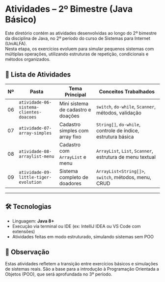 # Atividades – 2º Bimestre (Java Básico)

Este diretório contém as atividades desenvolvidas ao longo do 2º bimestre da disciplina de Java, no 2º período do curso de Sistemas para Internet (UniALFA).  
Nesta etapa, os exercícios evoluem para simular pequenos sistemas com múltiplas operações, utilizando estruturas de repetição, condicionais e métodos organizados.

## 📘 Lista de Atividades

| Nº  | Pasta                                  | Tema Principal                        | Conceitos Trabalhados                                       |
|-----|----------------------------------------|----------------------------------------|-------------------------------------------------------------|
| 06  | `atividade-06-sistema-clientes-doacoes`| Mini sistema de cadastro e doações     | `switch`, `do-while`, `Scanner`, métodos, validação         |
| 07  | `atividade-07-array-simples`           | Cadastro simples com array fixo        | `String[]`, `do-while`, controle de índice, estrutura básica|
| 08  | `atividade-08-arraylist-menu`          | Cadastro com `ArrayList` e menu        | `ArrayList`, `List`, `Scanner`, estrutura de menu textual   |
| 09  | `atividade-09-little-tiger-evolution`  | Sistema completo de doadores           | `ArrayList<String[]>`, `switch`, métodos, menu, CRUD        |

---

## 🛠️ Tecnologias

- Linguagem: **Java 8+**
- Execução via terminal ou IDE (ex: IntelliJ IDEA ou VS Code com extensões)
- Atividades feitas em modo estruturado, simulando sistemas sem POO

## 🔖 Observação

Estas atividades refletem a transição entre exercícios básicos e simulações de sistemas reais. São a base para a introdução à Programação Orientada a Objetos (POO), que será aprofundada no 3º período.
